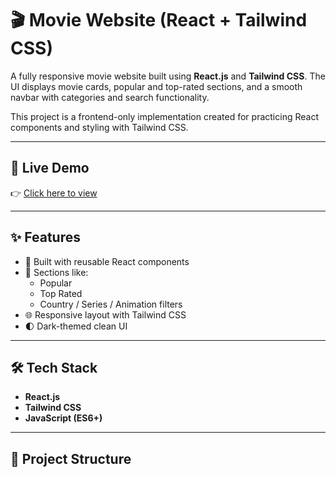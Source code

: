 # 🎬 Movie Website (React + Tailwind CSS)

A fully responsive movie website built using **React.js** and **Tailwind CSS**. The UI displays movie cards, popular and top-rated sections, and a smooth navbar with categories and search functionality.

This project is a frontend-only implementation created for practicing React components and styling with Tailwind CSS.

---

## 🔗 Live Demo

👉 [Click here to view](https://krishnabehera10.github.io/movie-website/)

---

## ✨ Features

- 🧩 Built with reusable React components
- 📂 Sections like:
  - Popular
  - Top Rated
  - Country / Series / Animation filters
- 🌐 Responsive layout with Tailwind CSS
- 🌓 Dark-themed clean UI

---

## 🛠 Tech Stack

- **React.js**
- **Tailwind CSS**
- **JavaScript (ES6+)**

---


## 📁 Project Structure


